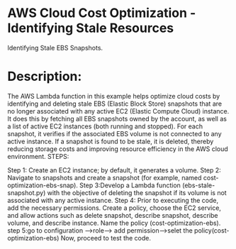# AWS Cloud Cost Optimization - Identifying Stale Resources
Identifying Stale EBS Snapshots.
# Description:
The AWS Lambda function in this example helps optimize cloud costs by identifying and deleting stale EBS (Elastic Block Store) snapshots that are no longer associated with any active EC2 (Elastic Compute Cloud) instance.
It does this by fetching all EBS snapshots owned by the account, as well as a list of active EC2 instances (both running and stopped).
For each snapshot, it verifies if the associated EBS volume is not connected to any active instance. If a snapshot is found to be stale, it is deleted, thereby reducing storage costs and improving resource efficiency in the AWS cloud environment.
STEPS:


Step 1: Create an EC2 instance; by default, it generates a volume.
Step 2: Navigate to snapshots and create a snapshot (for example, named cost-optimization-ebs-snap).
Step 3:Develop a Lambda function (ebs-stale-snapshot.py) with the objective of deleting the snapshot if its volume is not associated with any active instance.
Step 4: Prior to executing the code, add the necessary permissions. Create a policy, choose the EC2 service, and allow actions such as delete snapshot, describe snapshot, describe volume, and describe instance. Name the policy (cost-optimization-ebs).
step 5:go to configuration -->role--> add permission-->selet the policy(cost-optimization-ebs)
Now, proceed to test the code.

